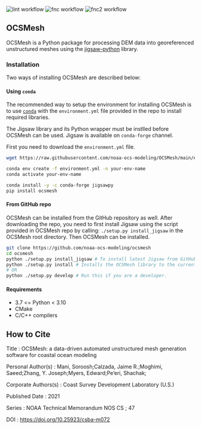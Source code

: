 ![lint workflow](https://github.com/noaa-ocs-modeling/OCSMesh/actions/workflows/pylint.yml/badge.svg?branch=main)
![fnc workflow](https://github.com/noaa-ocs-modeling/OCSMesh/actions/workflows/functional_test.yml/badge.svg?branch=main)
![fnc2 workflow](https://github.com/noaa-ocs-modeling/OCSMesh/actions/workflows/functional_test_2.yml/badge.svg?branch=main)

## OCSMesh
OCSMesh is a Python package for processing DEM data into georeferenced
unstructured meshes using the
[jigsaw-python](https://github.com/dengwirda/jigsaw-python) library.

### Installation
Two ways of installing OCSMesh are described below:

#### Using `conda`
The recommended way to setup the environment for installing OCSMesh is to
use [`conda`](https://docs.conda.io/en/latest/miniconda.html#linux-installers)
with the `environment.yml` file provided in the repo to install
required libraries.

The Jigsaw library and its Python wrapper  must be instlled
before OCSMesh can be used. Jigsaw is available on `conda-forge`
channel.

First you need to download the `environment.yml` file.

```bash
wget https://raw.githubusercontent.com/noaa-ocs-modeling/OCSMesh/main/environment.yml

conda env create -f environment.yml -n your-env-name
conda activate your-env-name

conda install -y -c conda-forge jigsawpy
pip install ocsmesh
```

#### From GitHub repo
OCSMesh can be installed from the GitHub repository as well.
After downloading the repo, you need to first install Jigsaw using
the script provided in OCSMesh repo by calling:
`./setup.py install_jigsaw` in the OCSMesh root directory.
Then OCSMesh can be installed. 

```bash
git clone https://github.com/noaa-ocs-modeling/ocsmesh
cd ocsmesh
python ./setup.py install_jigsaw # To install latest Jigsaw from GitHub
python ./setup.py install # Installs the OCSMesh library to the current Python environment
# OR
python ./setup.py develop # Run this if you are a developer.
```

#### Requirements
* 3.7 <= Python < 3.10
* CMake 
* C/C++ compilers

## How to Cite
Title : OCSMesh: a data-driven automated unstructured mesh generation software for coastal ocean modeling

Personal Author(s) : Mani, Soroosh;Calzada, Jaime R.;Moghimi, Saeed;Zhang, Y. Joseph;Myers, Edward;Pe’eri, Shachak;

Corporate Authors(s) : Coast Survey Development Laboratory (U.S.)

Published Date : 2021

Series : NOAA Technical Memorandum NOS CS ; 47

DOI : https://doi.org/10.25923/csba-m072

